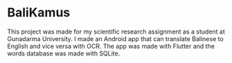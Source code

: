 # BaliKamus

This project was made for my scientific research assignment as a student at Gunadarma University. I made an Android app that can translate Balinese to English and vice versa with OCR. The app was made with Flutter and the words database was made with SQLite.


